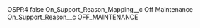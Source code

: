 <?xml version="1.0" encoding="UTF-8"?>
<CustomMetadata xmlns="http://soap.sforce.com/2006/04/metadata" xmlns:xsi="http://www.w3.org/2001/XMLSchema-instance" xmlns:xsd="http://www.w3.org/2001/XMLSchema">
    <label>OSPR4</label>
    <protected>false</protected>
    <values>
        <field>On_Support_Reason_Mapping__c</field>
        <value xsi:type="xsd:string">Off Maintenance</value>
    </values>
    <values>
        <field>On_Support_Reason__c</field>
        <value xsi:type="xsd:string">OFF_MAINTENANCE</value>
    </values>
</CustomMetadata>
